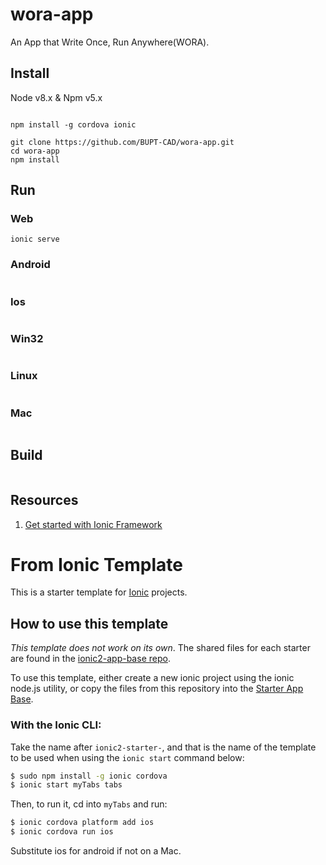 # wora-app
An App that Write Once, Run Anywhere(WORA).

## Install

Node v8.x & Npm v5.x

```shell

npm install -g cordova ionic

git clone https://github.com/BUPT-CAD/wora-app.git
cd wora-app
npm install
```

## Run

### Web

```shell
ionic serve
```

### Android

```shell
```

### Ios

```shell
```

### Win32

```shell
```

### Linux

```shell
```

### Mac

```shell
```

## Build

```shell
```


## Resources

1. [Get started with Ionic Framework](http://ionicframework.com/getting-started/)

# From Ionic Template

This is a starter template for [Ionic](http://ionicframework.com/docs/) projects.

## How to use this template

*This template does not work on its own*. The shared files for each starter are found in the [ionic2-app-base repo](https://github.com/ionic-team/ionic2-app-base).

To use this template, either create a new ionic project using the ionic node.js utility, or copy the files from this repository into the [Starter App Base](https://github.com/ionic-team/ionic2-app-base).

### With the Ionic CLI:

Take the name after `ionic2-starter-`, and that is the name of the template to be used when using the `ionic start` command below:

```bash
$ sudo npm install -g ionic cordova
$ ionic start myTabs tabs
```

Then, to run it, cd into `myTabs` and run:

```bash
$ ionic cordova platform add ios
$ ionic cordova run ios
```

Substitute ios for android if not on a Mac.

